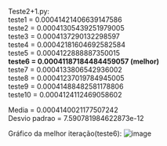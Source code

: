 Teste2+1.py:<br>
teste1 = 0.00041421406639147586<br>
teste2 = 0.00041305439251979005<br>
teste3 = 0.0004137290132298597<br>
teste4 = 0.00042181604692582584<br>
teste5 = 0.0004122888887350015<br>
**teste6 = 0.00041187184484459057 (melhor)**<br>
teste7 = 0.0004133806542936002<br>
teste8 = 0.00041237019784945005<br>
teste9 = 0.00041488482581178806<br>
teste10 = 0.0004124112469058602<br>

Media =  0.0004140021177507242 <br>
Desvio padrao =  7.590781984622873e-12 <br>

Gráfico da melhor iteração(teste6):
![image](https://github.com/user-attachments/assets/dd63f43c-d24b-4f06-a527-f570db0f71fe)
